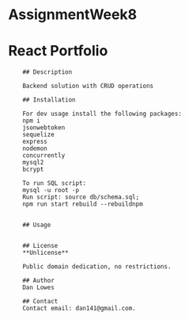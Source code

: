 # AssignmentWeek8


# React Portfolio
        ## Description

        Backend solution with CRUD operations

        ## Installation

        For dev usage install the following packages:
        npm i
        jsonwebtoken
        sequelize
        express
        nodemon
        concurrently 
        mysql2
        bcrypt

        To run SQL script:
        mysql -u root -p
        Run script: source db/schema.sql;
        npm run start rebuild --rebuildnpm 

        
        ## Usage
        

        ## License
        **Unlicense**

        Public domain dedication, no restrictions.

        ## Author
        Dan Lowes

        ## Contact
        Contact email: dan141@gmail.com.
                






